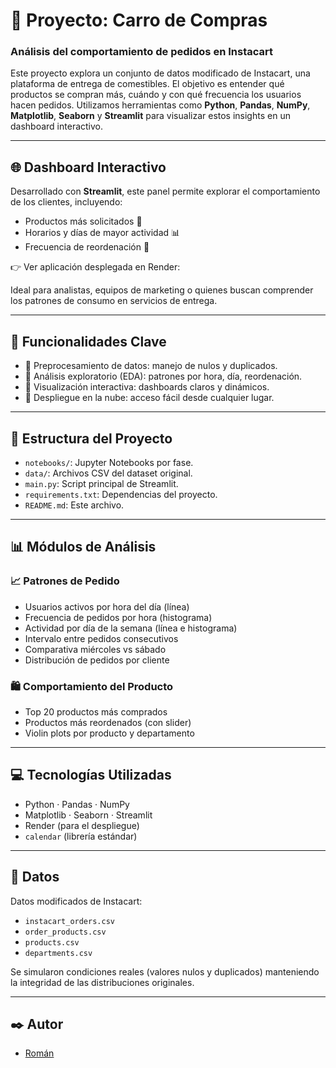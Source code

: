 
# 🛒 Proyecto: Carro de Compras

### Análisis del comportamiento de pedidos en Instacart

Este proyecto explora un conjunto de datos modificado de Instacart, una plataforma de entrega de comestibles. El objetivo es entender qué productos se compran más, cuándo y con qué frecuencia los usuarios hacen pedidos. Utilizamos herramientas como **Python**, **Pandas**, **NumPy**, **Matplotlib**, **Seaborn** y **Streamlit** para visualizar estos insights en un dashboard interactivo.

---

## 🌐 Dashboard Interactivo

Desarrollado con **Streamlit**, este panel permite explorar el comportamiento de los clientes, incluyendo:

- Productos más solicitados 🛒
- Horarios y días de mayor actividad 📊
- Frecuencia de reordenación 🔄

👉 Ver aplicación desplegada en Render: 

Ideal para analistas, equipos de marketing o quienes buscan comprender los patrones de consumo en servicios de entrega.

---

## 🚀 Funcionalidades Clave

- 📌 Preprocesamiento de datos: manejo de nulos y duplicados.
- 📌 Análisis exploratorio (EDA): patrones por hora, día, reordenación.
- 📌 Visualización interactiva: dashboards claros y dinámicos.
- 📌 Despliegue en la nube: acceso fácil desde cualquier lugar.

---

## 📁 Estructura del Proyecto

- `notebooks/`: Jupyter Notebooks por fase.
- `data/`: Archivos CSV del dataset original.
- `main.py`: Script principal de Streamlit.
- `requirements.txt`: Dependencias del proyecto.
- `README.md`: Este archivo.

---

## 📊 Módulos de Análisis

### 📈 Patrones de Pedido

- Usuarios activos por hora del día (línea)
- Frecuencia de pedidos por hora (histograma)
- Actividad por día de la semana (línea e histograma)
- Intervalo entre pedidos consecutivos
- Comparativa miércoles vs sábado
- Distribución de pedidos por cliente

### 🛍️ Comportamiento del Producto

- Top 20 productos más comprados
- Productos más reordenados (con slider)
- Violin plots por producto y departamento

---

## 💻 Tecnologías Utilizadas

- Python · Pandas · NumPy  
- Matplotlib · Seaborn · Streamlit  
- Render (para el despliegue)  
- `calendar` (librería estándar)

---

## 📂 Datos

Datos modificados de Instacart:

- `instacart_orders.csv`
- `order_products.csv`
- `products.csv`
- `departments.csv`

Se simularon condiciones reales (valores nulos y duplicados) manteniendo la integridad de las distribuciones originales.

---

## ✒️ Autor

- [Román](https://github.com/Rom5262)
